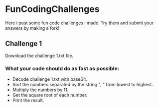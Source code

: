 # FunCodingChallenges
Here i post some fun code challenges i made.
Try them and submit your answers by making a fork! 

## Challenge 1
Download the challenge 1.txt file.
### What your code should do as fast as possible:
- Decode challenge 1.txt with base64.
- Sort the numbers separated by the string ", " from lowest to highest.
- Multiply the numbers by 11.
- Get the square root of each number.
- Print the result.


